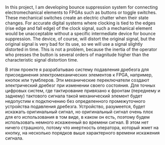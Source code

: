 In this project, I am developing bounce suppression system for connecting electromechanical elements to FPGAs such as buttons or toggle switches. These mechanical switches create an electric chatter when their state changes. For accurate digital systems where clocking is tied to the edges (rise edge and fall edge) of the clock signal, such a mechanical element would be unacceptable without a specific intermediate device for bounce suppression. The device, of course, will distort the original signal, but the original signal is very bad for its use, so we will use a signal slightly distorted in time. This is not a problem, because the inertia of the operator who presses the button is several orders of magnitude higher than the characteristic signal distortion time.

В этом проекте я разрабатываю систему подавления дребезга для присоединения электромеханических элементов к FPGA, например, кнопок или тумблеров. Эти механические переключатели создают электрический дребезг при изменении своего состояния. Для точных цифровых систем, где тактирование привязано к фронтам (переднему и заднему) тактового сигнала такой механический элемент будет недопустим к подключению без определенного промежуточного устройства подавления дребезга. Устройство, разумеется, будет искажать оригинальный сигнал, но оригинальный сигнал очень плох для его использования в том виде, в каком он есть, поэтому будем использовать немного искаженный во времени сигнал. В этом нет ничего страшного, потому что инертность оператора, который жмет на кнопку, на несколько порядков выше характерного времени искажения сигнала.

